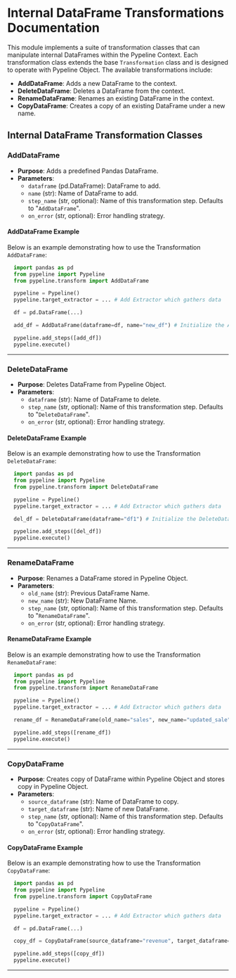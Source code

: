 # Internal DataFrame Transformations Documentation

This module implements a suite of transformation classes that can manipulate internal DataFrames within the Pypeline Context. Each transformation class extends the base `Transformation` class and is designed to operate with Pypeline Object. The available transformations include:

- **AddDataFrame**: Adds a new DataFrame to the context.
- **DeleteDataFrame**: Deletes a DataFrame from the context.
- **RenameDataFrame**: Renames an existing DataFrame in the context.
- **CopyDataFrame**: Creates a copy of an existing DataFrame under a new name.

## Internal DataFrame Transformation Classes
 
### AddDataFrame

- **Purpose**: Adds a predefined Pandas DataFrame.
- **Parameters**:
  - `dataframe` (pd.DataFrame): DataFrame to add.
  - `name` (str): Name of DataFrame to add.
  - `step_name` (str, optional): Name of this transformation step. Defaults to "`AddDataFrame`".
  - `on_error` (str, optional): Error handling strategy.

#### AddDataFrame Example

Below is an example demonstrating how to use the Transformation `AddDataFrame`:

```python
  import pandas as pd
  from pypeline import Pypeline
  from pypeline.transform import AddDataFrame

  pypeline = Pypeline()
  pypeline.target_extractor = ... # Add Extractor which gathers data

  df = pd.DataFrame(...)

  add_df = AddDataFrame(dataframe=df, name="new_df") # Initialize the AddDataFrame Step

  pypeline.add_steps([add_df])
  pypeline.execute()
```

---

### DeleteDataFrame

- **Purpose**: Deletes DataFrame from Pypeline Object.
- **Parameters**:
  - `dataframe` (str): Name of DataFrame to delete.
  - `step_name` (str, optional): Name of this transformation step. Defaults to "`DeleteDataFrame`".
  - `on_error` (str, optional): Error handling strategy.

#### DeleteDataFrame Example

Below is an example demonstrating how to use the Transformation `DeleteDataFrame`:

```python
  import pandas as pd
  from pypeline import Pypeline
  from pypeline.transform import DeleteDataFrame

  pypeline = Pypeline()
  pypeline.target_extractor = ... # Add Extractor which gathers data

  del_df = DeleteDataFrame(dataframe="df1") # Initialize the DeleteDataFrame Step

  pypeline.add_steps([del_df])
  pypeline.execute()
```

---

### RenameDataFrame

- **Purpose**: Renames a DataFrame stored in Pypeline Object.
- **Parameters**:
  - `old_name` (str): Previous DataFrame Name.
  - `new_name` (str): New DataFrame Name.
  - `step_name` (str, optional): Name of this transformation step. Defaults to "`RenameDataFrame`".
  - `on_error` (str, optional): Error handling strategy.

#### RenameDataFrame Example

Below is an example demonstrating how to use the Transformation `RenameDataFrame`:

```python
  import pandas as pd
  from pypeline import Pypeline
  from pypeline.transform import RenameDataFrame

  pypeline = Pypeline()
  pypeline.target_extractor = ... # Add Extractor which gathers data

  rename_df = RenameDataFrame(old_name="sales", new_name="updated_sale") # Initialize the RenameDataFrame Step

  pypeline.add_steps([rename_df])
  pypeline.execute()
```

---

### CopyDataFrame

- **Purpose**: Creates copy of DataFrame within Pypeline Object and stores copy in Pypeline Object.
- **Parameters**:
  - `source_dataframe` (str): Name of DataFrame to copy.
  - `target_dataframe` (str): Name of new DataFrame.
  - `step_name` (str, optional): Name of this transformation step. Defaults to "`CopyDataFrame`".
  - `on_error` (str, optional): Error handling strategy.

#### CopyDataFrame Example

Below is an example demonstrating how to use the Transformation `CopyDataFrame`:

```python
  import pandas as pd
  from pypeline import Pypeline
  from pypeline.transform import CopyDataFrame

  pypeline = Pypeline()
  pypeline.target_extractor = ... # Add Extractor which gathers data

  df = pd.DataFrame(...)

  copy_df = CopyDataFrame(source_dataframe="revenue", target_dataframe="finances") # Initialize the CopyDataFrame Step

  pypeline.add_steps([copy_df])
  pypeline.execute()
```

---